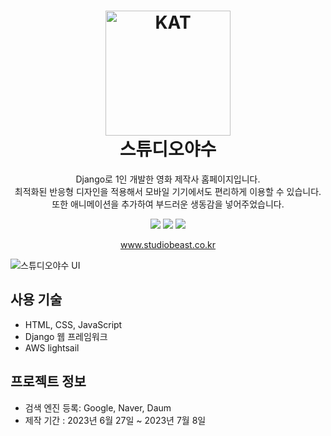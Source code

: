 <h1 align="center">
  <a href="https:/www.studiobeast.co.kr"><img src="https://github.com/DoYeon0430/studiobeast/assets/104174838/76d13c61-c3d8-45a9-8c72-c9af19dcd292" alt="KAT" width="200"></a>
  <br>
  스튜디오야수
  <br>
</h1>

<p align="center">
Django로 1인 개발한 영화 제작사 홈페이지입니다.<br>
최적화된 반응형 디자인을 적용해서 모바일 기기에서도 편리하게 이용할 수 있습니다.<br>
또한 애니메이션을 추가하여 부드러운 생동감을 넣어주었습니다.<br>
</p>

<p align="center">
  <img src="https://img.shields.io/badge/css3-1572B6?style=flat-square&logo=css3&logoColor=#1572B6"/>
  <img src="https://img.shields.io/badge/django-092E20?style=flat-square&logo=django&logoColor=#092E20"/>
  <img src="https://img.shields.io/badge/nginx-009639?style=flat-square&logo=nginx&logoColor=##009639"/>
</p>

<p align="center">
  <a href="https://www.studiobeast.co.kr">www.studiobeast.co.kr</a>
</p>

![스튜디오야수 UI](https://github.com/DoYeon0430/studiobeast/assets/104174838/278b3023-6add-48ad-9899-2334279f0e79)

## 사용 기술
- HTML, CSS, JavaScript
- Django 웹 프레임워크
- AWS lightsail

## 프로젝트 정보
- 검색 엔진 등록: Google, Naver, Daum
- 제작 기간 : 2023년 6월 27일 ~ 2023년 7월 8일
